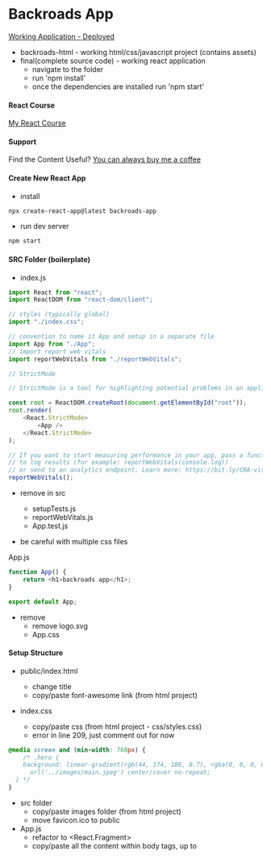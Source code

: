 # Backroads App

[Working Application - Deployed](https://backroads-app.netlify.app/)

-   backroads-html - working html/css/javascript project (contains assets)
-   final(complete source code) - working react application
    -   navigate to the folder
    -   run 'npm install'
    -   once the dependencies are installed run 'npm start'

#### React Course

[My React Course](https://www.udemy.com/course/react-tutorial-and-projects-course/?referralCode=FEE6A921AF07E2563CEF)

#### Support

Find the Content Useful? [You can always buy me a coffee](https://www.buymeacoffee.com/johnsmilga)

#### Create New React App

-   install

```sh
npx create-react-app@latest backroads-app
```

-   run dev server

```sh
npm start
```

#### SRC Folder (boilerplate)

-   index.js

```js
import React from "react";
import ReactDOM from "react-dom/client";

// styles (typically global)
import "./index.css";

// convention to name it App and setup in a separate file
import App from "./App";
// import report web vitals
import reportWebVitals from "./reportWebVitals";

// StrictMode

// StrictMode is a tool for highlighting potential problems in an application.Activates additional checks and warnings for its descendants.Runs only in Development, does not impact the production build. RENDERS TWICE !!! Possible to remove.

const root = ReactDOM.createRoot(document.getElementById("root"));
root.render(
    <React.StrictMode>
        <App />
    </React.StrictMode>
);

// If you want to start measuring performance in your app, pass a function
// to log results (for example: reportWebVitals(console.log))
// or send to an analytics endpoint. Learn more: https://bit.ly/CRA-vitals
reportWebVitals();
```

-   remove in src

    -   setupTests.js
    -   reportWebVitals.js
    -   App.test.js

-   be careful with multiple css files

App.js

```js
function App() {
    return <h1>backroads app</h1>;
}

export default App;
```

-   remove
    -   remove logo.svg
    -   App.css

#### Setup Structure

-   public/index.html

    -   change title
    -   copy/paste font-awesome link (from html project)

-   index.css

    -   copy/paste css (from html project - css/styles.css)
    -   error in line 209, just comment out for now

```css
@media screen and (min-width: 768px) {
    /* .hero {
    background: linear-gradient(rgb(44, 174, 186, 0.7), rgba(0, 0, 0, 0.7)),
      url('../images/main.jpeg') center/cover no-repeat;
  } */
}
```

-   src folder
    -   copy/paste images folder (from html project)
    -   move favicon.ico to public
-   App.js
    -   refactor to <React.Fragment>
    -   copy/paste all the content within body tags, up to <script> (index.html)
    -   select all "class" instances and refactor to "className" (CMD + D)
    -   fix the comment bug (remove or comment out)
    -   don't worry about - Using target="\_blank" without rel="noreferrer" warning,
        will fix it later
    -   move README.md from final to current project

#### Setup Components

-   in src create components folder
-   in the components create following files
    -   Navbar.js
    -   Hero.js
    -   About.js
    -   Services.js
    -   Tours.j
    -   Footer.js
-   setup components with default export (snippet - rafce)
-   carefully move the code from App.js into components (files)
    -   hint - look for navbar, footer and section tags
-   App.js should be empty
-   import and render all components in App.js (try auto imports)
-   result is going to be the same, it's just easier to manage the code
-   again, it's just my preference to split up code in such way.
    You can split it up in any way that makes the most sense to you.

#### Navbar

-   first let's fix the image (logo)
    -   setup import from images and update source

```js
// import
import logo from "../images/logo.svg";

// JSX
<img src={logo} className='nav-logo' alt='backroads' />;
```

#### Smooth Scroll

-   html/css feature

```html
<!-- link -->
<a href="#services"> services </a>
<!-- element -->
<section id="services"></section>
```

```css
html {
    scroll-behavior: smooth;
}
.section {
    /* navbar height */
    scroll-margin-top: 4rem;
}
```

#### Page Links

-   refactor repeating code

```js
<li>
    <a href='#home' className='nav-link'>
        home
    </a>
</li>
```

-   figure out which data is repeating hint (href, text )
-   in src create data.js and setup a structure
    -   (hint - [{property:value},{property:value}])
-   export/import iterate over the list,return elements and inject data

```js
export const pageLinks = [
    { id: 1, href: "#home", text: "home" },
    { id: 2, href: "#about", text: "about" },
    { id: 3, href: "#services", text: "services" },
    { id: 4, href: "#tours", text: "tours" },
];
```

```js
import { pageLinks } from "../data";

{
    pageLinks.map((link) => {
        return (
            <li key={link.id}>
                <a href={link.href} className='nav-link'>
                    {link.text}
                </a>
            </li>
        );
    });
}
```

#### Nav Icons (social-links)

-   repeat the same steps (as with page links)
-   add rel='noreferrer'

```js
{
    socialLinks.map((link) => {
        const { id, href, icon } = link;
        return (
            <li key={id}>
                <a
                    href={href}
                    target='_blank'
                    rel='noreferrer'
                    className='nav-icon'
                >
                    <i className={icon}></i>
                </a>
            </li>
        );
    });
}
```

#### Hero

-   change title or text (optional)
-   fix the image (path in css)

#### About

-   fix the image (hint - just like with logo in the navbar)

#### Section Title

-   in components create Title.js
-   get the structure from one of the sections
-   setup two props
-   replace in About, Services, Tours

```js
const Title = ({ title, subTitle }) => {
    return (
        <div className='section-title'>
            <h2>
                {title} <span>{subTitle}</span>
            </h2>
        </div>
    );
};
export default Title;
```

About.js

```js
// import
import Title from "./Title";

// display
<Title title='about' subTitle='us' />;
```

#### Services

-   refactor repeating code (hint - just like with page and social links)
    -   setup data, export/import, iterate

data.js

```js
export const services = [
    {
        id: 1,
        icon: "fas fa-wallet fa-fw",
        title: "saving money",
        text: "Lorem ipsum dolor sit amet consectetur adipisicing elit.Asperiores, officia",
    },
    // rest of the objects
];
```

Services.js

```js
import Title from "./Title";
import { services } from "../data";
const Services = () => {
    return (
        <section className='section services' id='services'>
            <Title title='our' subTitle='services' />

            <div className='section-center services-center'>
                {services.map((service) => {
                    const { id, icon, title, text } = service;
                    return (
                        <article className='service' key={id}>
                            <span className='service-icon'>
                                <i className={icon}></i>
                            </span>
                            <div className='service-info'>
                                <h4 className='service-title'>{title}</h4>
                                <p className='service-text'>{text}</p>
                            </div>
                        </article>
                    );
                })}
            </div>
        </section>
    );
};
export default Services;
```

#### Tours

-   refactor repeating code

#### Footer

-   refactor repeating code
-   re-use page and social links
-   in the <span id="date">provide current year (hint - {})

#### Alternative Approach (optional)

-   in components create PageLinks.js
-   import pageLinks
-   return the entire list and replace current setup in Navbar, Footer
-   "gotcha"
    -   the more "moving parts" you will have the harder it's going to be to manage
    -   my personal preference, if possible just use data

#### Challenge (optional)

-   create more components (essentially, split up the code more)
-   find all map methods and move elements to separate components
-   By the end of the video you should have four additional components
    -   Tour.js
    -   Service.js
    -   SocialLink.js
    -   PageLink.js

#### Continuous Deployment

-   fix warnings (About Section)

-   netlify account
-   github account
-   basic git commands :

    -   remove existing git repo
        -   Mac : rm -rf .git
        -   Windows : rmdir -Force -Recurse .git
        -   Windows : rd /s /q .git
            Windows commands were shared by students and I have not personally tested them.
    -   setup new repo
        -   git init
            create an empty git repository
        -   git add
            adds new or changed files in your working directory
            to the Git staging area
        -   git add .
            adds entire project
            apart from files/directories specified in .gitignore
        -   git commit -m "first commit"
            A shortcut command that immediately creates a commit
            with a passed commit message.
        -   push to github
            git remote add origin git@github.com:your-profile/repo-name.git
            git branch -M main
            git push -u origin main

#### Benefits

-   don't need to keep project locally
-   automatic builds

#### Warnings "Gotcha"

-   Netlify treats warnings as errors

package.json

```json
"scripts": {
    "start": "react-scripts start",
    "build": "CI= react-scripts build",
    "local-build": "react-scripts build",
    "test": "react-scripts test",
    "eject": "react-scripts eject"
  },
```
